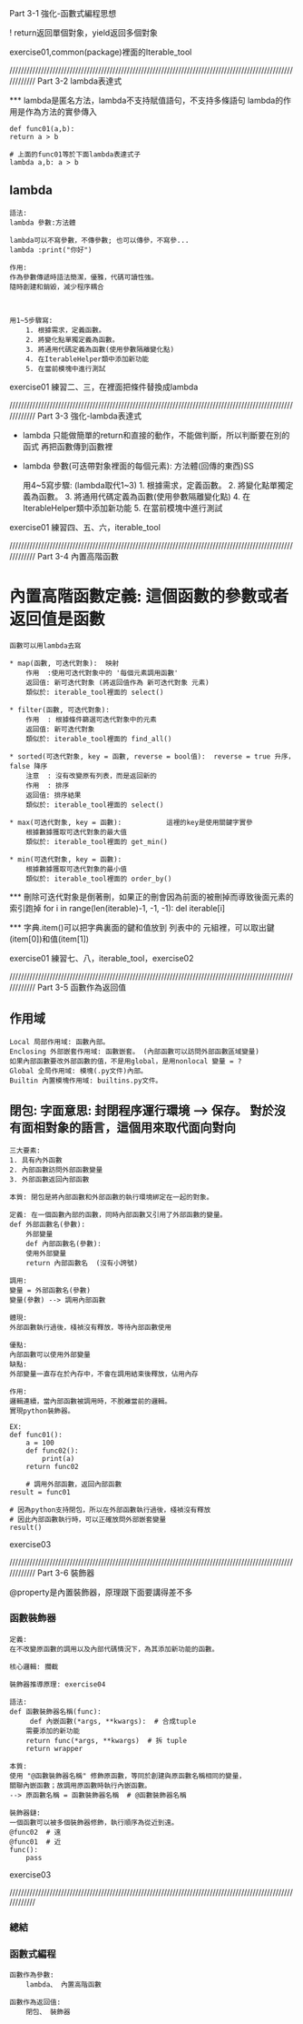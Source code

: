 Part 3-1 強化-函數式編程思想

! return返回單個對象，yield返回多個對象

exercise01,common(package)裡面的Iterable_tool

////////////////////////////////////////////////////////////////////////////////////////////////////////////
Part 3-2 lambda表達式

*** lambda是匿名方法，lambda不支持賦值語句，不支持多條語句
	lambda的作用是作為方法的實參傳入

    def func01(a,b):
	return a > b

    # 上面的func01等於下面lambda表達式子
    lambda a,b: a > b

## lambda 
    
    語法:
	lambda 參數:方法體

    lambda可以不寫參數，不傳參數; 也可以傳參，不寫參...
	lambda :print("你好")

    作用:
	作為參數傳遞時語法簡潔，優雅，代碼可讀性強。
	隨時創建和銷毀，減少程序耦合



    用1~5步驟寫:
        1. 根據需求，定義函數。
        2. 將變化點單獨定義為函數。
        3. 將通用代碼定義為函數(使用參數隔離變化點)
        4. 在IterableHelper類中添加新功能
        5. 在當前模塊中進行測試

exercise01 練習二、三，在裡面把條件替換成lambda

////////////////////////////////////////////////////////////////////////////////////////////////////////////
Part 3-3 強化-lambda表達式

* lambda 只能做簡單的return和直接的動作，不能做判斷，所以判斷要在別的函式
	 再把函數傳到函數裡

* lambda 參數(可迭帶對象裡面的每個元素): 方法體(回傳的東西)SS



    用4~5寫步驟: (lambda取代1~3)
        1. 根據需求，定義函數。
        2. 將變化點單獨定義為函數。
        3. 將通用代碼定義為函數(使用參數隔離變化點)
        4. 在IterableHelper類中添加新功能
        5. 在當前模塊中進行測試

exercise01 練習四、五、六，iterable_tool

////////////////////////////////////////////////////////////////////////////////////////////////////////////
Part 3-4 內置高階函數

# 內置高階函數定義: 這個函數的參數或者返回值是函數

    函數可以用lambda去寫

	* map(函數, 可迭代對象):  映射
		作用  :使用可迭代對象中的 '每個元素調用函數'
		返回值: 新可迭代對象 (將返回值作為 新可迭代對象 元素)
		類似於: iterable_tool裡面的 select()

	* filter(函數, 可迭代對象):
		作用  : 根據條件篩選可迭代對象中的元素
		返回值: 新可迭代對象
		類似於: iterable_tool裡面的 find_all()

	* sorted(可迭代對象, key = 函數, reverse = bool值):  reverse = true 升序， false 降序
		注意  : 沒有改變原有列表，而是返回新的
		作用  : 排序
		返回值: 排序結果
		類似於: iterable_tool裡面的 select()

	* max(可迭代對象, key = 函數):           這裡的key是使用關鍵字實參
		根據數據獲取可迭代對象的最大值
		類似於: iterable_tool裡面的 get_min()

	* min(可迭代對象, key = 函數):
		根據數據獲取可迭代對象的最小值
		類似於: iterable_tool裡面的 order_by()


*** 刪除可迭代對象是倒著刪，如果正的刪會因為前面的被刪掉而導致後面元素的索引跑掉
	for i in range(len(iterable)-1, -1, -1):
	    del iterable[i]

*** 字典.item()可以把字典裏面的鍵和值放到 列表中的 元組裡，可以取出鍵(item[0])和值(item[1])


exercise01 練習七、八，iterable_tool，exercise02

////////////////////////////////////////////////////////////////////////////////////////////////////////////
Part 3-5 函數作為返回值

## 作用域
    Local 局部作用域: 函數內部。
    Enclosing 外部嵌套作用域: 函數嵌套。 (內部函數可以訪問外部函數區域變量)
	如果內部函數要改外部函數的值，不是用global，是用nonlocal 變量 = ?
    Global 全局作用域: 模塊(.py文件)內部。
    Builtin 內置模塊作用域: builtins.py文件。

## 閉包: 字面意思: 封閉程序運行環境 --> 保存。 對於沒有面相對象的語言，這個用來取代面向對向
    三大要素:
	1. 具有內外函數
	2. 內部函數訪問外部函數變量
	3. 外部函數返回內部函數

    本質: 閉包是將內部函數和外部函數的執行環境綁定在一起的對象。

    定義: 在一個函數內部的函數，同時內部函數又引用了外部函數的變量。
	def 外部函數名(參數):
	    外部變量
	    def 內部函數名(參數):
		使用外部變量
	    return 內部函數名  (沒有小誇號)
    
    調用:
	變量 = 外部函數名(參數)
	變量(參數) --> 調用內部函數

    體現:
	外部函數執行過後，棧禎沒有釋放，等待內部函數使用

    優點:
	內部函數可以使用外部變量
    缺點:
	外部變量一直存在於內存中，不會在調用結束後釋放，佔用內存

    作用:
	邏輯連續，當內部函數被調用時，不脫離當前的邏輯。
	實現python裝飾器。

    EX:
	def func01():
	    a = 100
	    def func02():
	    	print(a)
	    return func02

        # 調用外部函數，返回內部函數
	result = func01

	# 因為python支持閉包，所以在外部函數執行過後，棧禎沒有釋放
	# 因此內部函數執行時，可以正確放問外部嵌套變量
	result()

exercise03

////////////////////////////////////////////////////////////////////////////////////////////////////////////
Part 3-6 裝飾器

@property是內置裝飾器，原理跟下面要講得差不多

### 函數裝飾器

    定義:
	在不改變原函數的調用以及內部代碼情況下，為其添加新功能的函數。

    核心邏輯: 攔截

    裝飾器推導原理: exercise04

    語法:
	def 函數裝飾器名稱(func):
	     def 內嵌函數(*args, **kwargs):  # 合成tuple
		需要添加的新功能
		return func(*args, **kwargs)  # 拆 tuple
	    return wrapper

    本質:
	使用 "@函數裝飾器名稱" 修飾原函數，等同於創建與原函數名稱相同的變量，
	關聯內嵌函數；故調用原函數時執行內嵌函數。
	--> 原函數名稱 = 函數裝飾器名稱  # @函數裝飾器名稱

    裝飾器鏈:
	一個函數可以被多個裝飾器修飾，執行順序為從近到遠。
	@func02  # 遠
	@func01  # 近
	func():
	    pass



exercise03

////////////////////////////////////////////////////////////////////////////////////////////////////////////
### 總結

### 函數式編程
	函數作為參數:
	    lambda、 內置高階函數
	
	函數作為返回值:
	    閉包、 裝飾器

